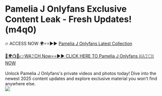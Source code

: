 # Pamelia J Onlyfans Exclusive Content Leak - Fresh Updates! (m4q0)

🔥 ACCESS NOW 🌍==►► <a href="https://tinyurl.com/kvy9nzfs" rel="nofollow">Pamelia J Onlyfans Latest Collection</a>
<br><br>
[🔴🌍📺📱👉WA𝚃CH Now==►► CLICK HERE TO Pamelia J Onlyfans 𝚆𝙰𝚃𝙲𝙷 NOW](https://tinyurl.com/kvy9nzfs)
<br><br>
Unlock Pamelia J Onlyfans's private videos and photos today! Dive into the newest 2025 content updates and explore exclusive material you won’t find anywhere else.
<br>
<a href="https://tinyurl.com/kvy9nzfs" rel="nofollow" data-target="animated-image.originalLink"><img src="https://camo.githubusercontent.com/8a4f000d20f83aca3bf7ec5f350d767afa0574a8a352519fd8cfa583a6f93a33/68747470733a2f2f692e696d6775722e636f6d2f644a486b345a712e676966" data-canonical-src="https://i.imgur.com/dJHk4Zq.gif" style="max-width: 100%; display: inline-block;" data-target="animated-image.originalImage"></a>
<br>
